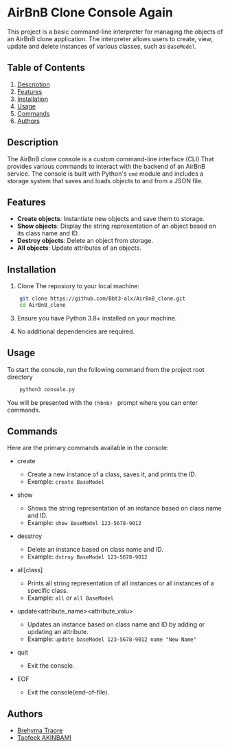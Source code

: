 # AirBnB Clone Console Again

This project is a basic command-line interpreter for managing the objects of an AirBnB clone application.
The interpreter allows users to create, view, update and delete instances of various classes, such as `BaseModel`.

## Table of Contents
1. [Descriotion](#description)
2. [Features](#Features)
3. [Installation](#installation)
4. [Usage](#usage)
5. [Commands](#commands)
6. [Authors](#authors)


## Description

The AirBnB clone console is a custom command-line interface (CLI) That provides various commands to interact with the backend of an AirBnB service.
The console is built with Python's `cmd` module and includes a storage system that saves and loads objects to and from a JSON file.


## Features

- **Create objects**: Instantiate new objects and save them to storage.
- **Show objects**: Display the string representation of an object based on its class name and ID.
- **Destroy objects**: Delete an object from storage.
- **All objects**: Update attributes of an objects.


## Installation

1. Clone The reposiory to your local machine:
```bash
	git clone https://github.com/Bbt3-alx/AirBnB_clone.git
	cd AirBnB_clone
```

3. Ensure you have Python 3.8+ installed on your machine.

3. No additional dependencies are required.


## Usage

To start the console, run the following command from the project root directory
```bash
	python3 console.py
```

You will be presented with the `(hbnb) ` prompt where you can enter commands.


## Commands

Here are the primary commands available in the console:
- create <class>
	- Create a new instance of a class, saves it, and prints the ID.
	- Exemple: `create BaseModel`

- show <class><id>
	- Shows the string representation of an instance based on class name and ID.
	- Example: `show BaseModel 123-5678-9012`

- desstroy <class><id>
	- Delete an instance based on class name and ID.
	- Example: `dstroy BaseModel 123-5678-9012`

- all[class]
	- Prints all string representation of all instances or all instances of a specific class.
	- Example: `all` or `all BaseModel`

- update<class><id><attribute_name><attribute_valu>
	- Updates an instance based on class name and ID by adding or updating an attribute.
	- Example: `update baseModel 123-5678-9012 name "New Name"`

- quit
	- Exit the console.

- EOF
	- Exit the console(end-of-file).


## Authors
- [Brehyma Traore](https://github.com/Bbt3-alx)
- [Taofeek AKINBAMI](https://github.com/Techspacenation1995)

